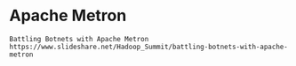 #
```

```


# Apache Metron
```
Battling Botnets with Apache Metron
https://www.slideshare.net/Hadoop_Summit/battling-botnets-with-apache-metron
```

